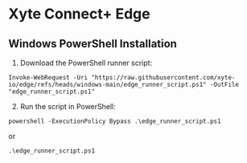 # Xyte Connect+ Edge

## Windows PowerShell Installation

1. Download the PowerShell runner script:

```
Invoke-WebRequest -Uri "https://raw.githubusercontent.com/xyte-io/edge/refs/heads/windows-main/edge_runner_script.ps1" -OutFile "edge_runner_script.ps1"
```

2. Run the script in PowerShell:

```
powershell -ExecutionPolicy Bypass .\edge_runner_script.ps1
```
or
```
.\edge_runner_script.ps1
```
